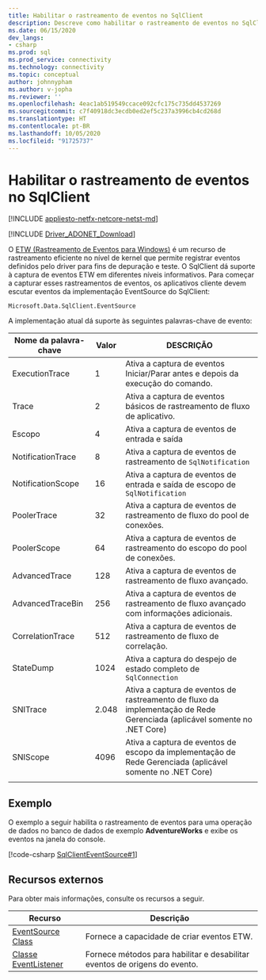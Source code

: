 ```yaml
---
title: Habilitar o rastreamento de eventos no SqlClient
description: Descreve como habilitar o rastreamento de eventos no SqlClient implementando um ouvinte de eventos e como acessar os dados do evento.
ms.date: 06/15/2020
dev_langs:
- csharp
ms.prod: sql
ms.prod_service: connectivity
ms.technology: connectivity
ms.topic: conceptual
author: johnnypham
ms.author: v-jopha
ms.reviewer: ''
ms.openlocfilehash: 4eac1ab519549ccace092cfc175c735dd4537269
ms.sourcegitcommit: c7f40918dc3ecdb0ed2ef5c237a3996cb4cd268d
ms.translationtype: HT
ms.contentlocale: pt-BR
ms.lasthandoff: 10/05/2020
ms.locfileid: "91725737"
---
```

# <a name="enabling-event-tracing-in-sqlclient"></a>Habilitar o rastreamento de eventos no SqlClient

[!INCLUDE [appliesto-netfx-netcore-netst-md](../../includes/appliesto-netfx-netcore-netst-md.md)]

[!INCLUDE [Driver_ADONET_Download](../../includes/driver_adonet_download.md)]

O [ETW (Rastreamento de Eventos para Windows)](/windows/win32/etw/event-tracing-portal) é um recurso de rastreamento eficiente no nível de kernel que permite registrar eventos definidos pelo driver para fins de depuração e teste. O SqlClient dá suporte à captura de eventos ETW em diferentes níveis informativos. Para começar a capturar esses rastreamentos de eventos, os aplicativos cliente devem escutar eventos da implementação EventSource do SqlClient:

```
Microsoft.Data.SqlClient.EventSource
```

A implementação atual dá suporte às seguintes palavras-chave de evento:

| Nome da palavra-chave | Valor | DESCRIÇÃO |
| ------------ | ----- | ----------- |
| ExecutionTrace | 1 | Ativa a captura de eventos Iniciar/Parar antes e depois da execução do comando. |
| Trace | 2 | Ativa a captura de eventos básicos de rastreamento de fluxo de aplicativo. |
| Escopo | 4 | Ativa a captura de eventos de entrada e saída |
| NotificationTrace | 8 | Ativa a captura de eventos de rastreamento de `SqlNotification` |
| NotificationScope | 16 | Ativa a captura de eventos de entrada e saída de escopo de `SqlNotification` |
| PoolerTrace | 32 | Ativa a captura de eventos de rastreamento de fluxo do pool de conexões. |
| PoolerScope | 64 | Ativa a captura de eventos de rastreamento do escopo do pool de conexões. |
| AdvancedTrace | 128 | Ativa a captura de eventos de rastreamento de fluxo avançado. |
| AdvancedTraceBin  | 256 | Ativa a captura de eventos de rastreamento de fluxo avançado com informações adicionais. |
| CorrelationTrace | 512 | Ativa a captura de eventos de rastreamento de fluxo de correlação. |
| StateDump | 1024 | Ativa a captura do despejo de estado completo de `SqlConnection` |
| SNITrace | 2\.048 | Ativa a captura de eventos de rastreamento de fluxo da implementação de Rede Gerenciada (aplicável somente no .NET Core) |
| SNIScope | 4096 | Ativa a captura de eventos de escopo da implementação de Rede Gerenciada (aplicável somente no .NET Core) |
|||

## <a name="example"></a>Exemplo
O exemplo a seguir habilita o rastreamento de eventos para uma operação de dados no banco de dados de exemplo **AdventureWorks** e exibe os eventos na janela do console.

[!code-csharp [SqlClientEventSource#1](~/../sqlclient/doc/samples/SqlClientEventSource.cs#1)]

## <a name="external-resources"></a>Recursos externos  
Para obter mais informações, consulte os recursos a seguir.  
  
|Recurso|Descrição|  
|--------------|-----------------|  
|[EventSource Class](/dotnet/api/system.diagnostics.tracing.eventsource)|Fornece a capacidade de criar eventos ETW.| 
|[Classe EventListener](/dotnet/api/system.diagnostics.tracing.eventlistener)|Fornece métodos para habilitar e desabilitar eventos de origens do evento.|